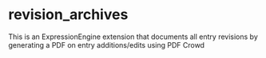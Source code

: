 revision_archives
=================

This is an ExpressionEngine extension that documents all entry revisions by generating a PDF on entry additions/edits using PDF Crowd
